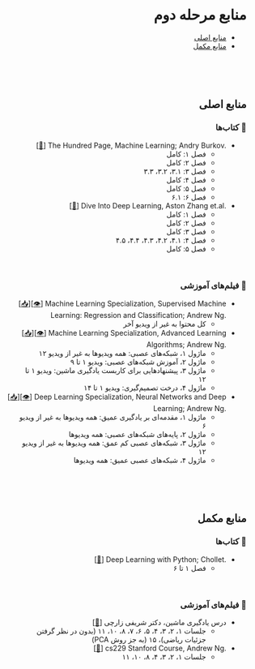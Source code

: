 <div dir="rtl">

# منابع مرحله دوم

- [منایع اصلی](#منابع-اصلی)
- [منابع مکمل](#منابع-مکمل)

<br><br><br>

## منابع اصلی

### :open_book: کتاب‌ها


<ul dir="rtl">
    <li> <div dir="ltr"> [<a href="https://www.rasa-ai.com/wp-content/uploads/2022/02/2019BurkovTheHundred-pageMachineLearning.pdf">🔗</a>] The Hundred Page, Machine Learning; Andry Burkov. </div>
        <ul dir="rtl"> 
            <li> فصل ۱: کامل </li>
            <li> فصل ۲: کامل </li>
            <li> فصل ۳: ۳.۱، ۳.۲، ۳.۳ </li>
            <li> فصل ۴: کامل </li>
            <li> فصل ۵: کامل </li>
            <li> فصل ۶: ۶.۱ </li>
        </ul> 
    </li>
    <li> <div dir="ltr"> [<a href="https://d2l.ai/index.html">🔗</a>] Dive Into Deep Learning, Aston Zhang et.al.  </div>
        <ul dir="rtl">
            <li> فصل ۱: کامل </li>
            <li> فصل ۲: کامل </li>
            <li> فصل ۳: کامل </li>
            <li> فصل ۴: ۴.۱، ۴.۲، ۴.۳، ۴.۴، ۴.۵ </li>
            <li> فصل ۵: کامل </li>
        </ul>
    </li>
</ul>
<br>

### 🎥 فیلم‌های آموزشی

<ul dir="rtl">
    <li> <div dir="ltr"> [<a href="https://downloadly.ir/elearning/video-tutorials/coursera-machine-learning/">📥</a>][<a href="https://www.coursera.org/learn/machine-learning?specialization=machine-learning-introduction">👁</a>] Machine Learning Specialization, Supervised Machine Learning: Regression and Classification; Andrew Ng. </div>
        <ul dir="rtl">
            <li> کل محتوا به غیر از ویدیو آخر </li>
        </ul>
    </li>
    <li> <div dir="ltr"> [<a href="https://downloadly.ir/elearning/video-tutorials/coursera-machine-learning/">📥</a>][<a href="https://www.coursera.org/learn/advanced-learning-algorithms?specialization=machine-learning-introduction">👁</a>] Machine Learning Specialization, Advanced Learning Algorithms; Andrew Ng. </div>
        <ul dir="rtl">
            <li> ماژول ۱، شبکه‌های عصبی: همه ویدیوها به غیر از ویدیو ۱۲ </li>
            <li> ماژول ۲، آموزش شبکه‌های عصبی: ویدیو ۱ تا ۹ </li>
            <li> ماژول ۳، پیشنهادهایی برای کاربست یادگیری ماشین: ویدیو ۱ تا ۱۲ </li>
            <li> ماژول ۴، درخت تصمیم‌گیری: ویدیو ۱ تا ۱۴ </li>
        </ul>
    </li>
    <li> <div dir="ltr"> [<a href="https://downloadly.ir/elearning/video-tutorials/neural-networks-and-deep-learning/">📥</a>][<a href="https://www.coursera.org/learn/neural-networks-deep-learning?specialization=deep-learning">👁</a>] Deep Learning Specialization, Neural Networks and Deep Learning; Andrew Ng. </div>
        <ul dir="rtl">
            <li> ماژول ۱، مقدمه‌ای بر یادگیری عمیق: همه ویدیوها به غیر از ویدیو ۶ </li>
            <li> ماژول ۲، پایه‌های شبکه‌های عصبی: همه ویدیوها </li>
            <li> ماژول ۳، شبکه‌های عصبی کم عمق: همه ویدیوها به غیر از ویدیو ۱۲ </li>
            <li> ماژول ۴، شبکه‌های عصبی عمیق: همه ویدیوها </li>
        </ul>
    </li>
</ul>

<br><br><br>

## منابع مکمل

### :open_book: کتاب‌ها

<ul dir="rtl">
    <li> <div dir="ltr">[<a href="https://sourestdeeds.github.io/pdf/Deep%20Learning%20with%20Python.pdf">🔗</a>] Deep Learning with Python; Chollet. </div>
        <ul dir="rtl">
            <li> فصل ۱ تا ۶ </li>
        </ul>
    </li>
</ul>
<br>

### 🎥 فیلم‌های آموزشی

<ul dir="rtl">
    <li> درس یادگیری ماشین، دکتر شریفی زارچی [<a href="https://www.sharifml.ir/videos/">🔗</a>] 
        <ul dir="rtl">
            <li> جلسات ۱، ۲، ۳، ۴، ۵، ۶، ۷، ۸، ۱۰، ۱۱ (بدون در نظر گرفتن جزئیات ریاضی)، ۱۵ (به جز روش PCA) </li>
        </ul>
    </li>
    <li> <div dir="ltr"> [<a href="https://www.youtube.com/playlist?list=PLoROMvodv4rMiGQp3WXShtMGgzqpfVfbU">🔗</a>] cs229 Stanford Course, Andrew Ng. </div>
        <ul dir="rtl">
            <li> جلسات ۱، ۲، ۳، ۴، ۸، ۱۰، ۱۱ </li>
        </ul>
    </li> 
</ul>

</div>

